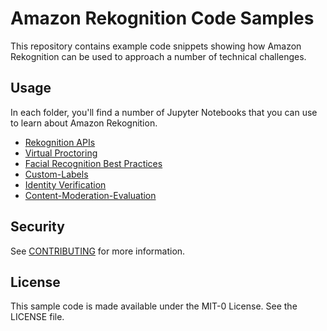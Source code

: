 # Amazon Rekognition Code Samples

This repository contains example code snippets showing how Amazon Rekognition can be used to approach a number of technical challenges.

## Usage

In each folder, you'll find a number of Jupyter Notebooks that you can use to learn about Amazon Rekognition.

- [Rekognition APIs](./rekognition-apis)
- [Virtual Proctoring](./virtual-proctoring)
- [Facial Recognition Best Practices](./facial-recognition-best-practices)
- [Custom-Labels](./custom-labels)
- [Identity Verification](./identity-verification)
- [Content-Moderation-Evaluation](./content-moderation-evaluation)

## Security

See [CONTRIBUTING](CONTRIBUTING.md#security-issue-notifications) for more information.

## License

This sample code is made available under the MIT-0 License. See the LICENSE file.
